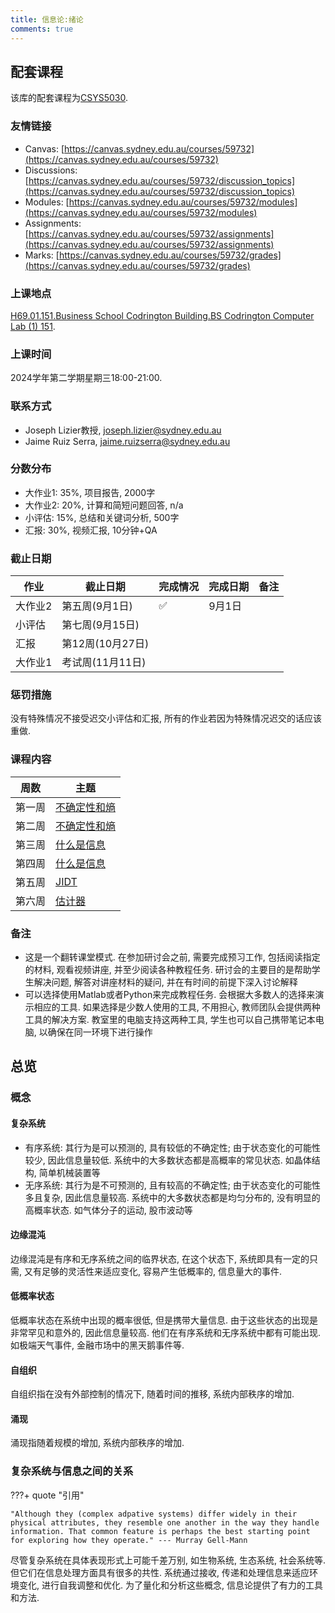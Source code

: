 ```yaml
---
title: 信息论:绪论
comments: true
---
```


## 配套课程

该库的配套课程为[CSYS5030](https://www.sydney.edu.au/units/CSYS5030/2024-S2C-NE-CC).

### 友情链接

- Canvas: [https://canvas.sydney.edu.au/courses/59732](https://canvas.sydney.edu.au/courses/59732)
- Discussions: [https://canvas.sydney.edu.au/courses/59732/discussion_topics](https://canvas.sydney.edu.au/courses/59732/discussion_topics)
- Modules: [https://canvas.sydney.edu.au/courses/59732/modules](https://canvas.sydney.edu.au/courses/59732/modules)
- Assignments: [https://canvas.sydney.edu.au/courses/59732/assignments](https://canvas.sydney.edu.au/courses/59732/assignments)
- Marks: [https://canvas.sydney.edu.au/courses/59732/grades](https://canvas.sydney.edu.au/courses/59732/grades)

### 上课地点

[H69.01.151.Business School Codrington Building.BS Codrington Computer Lab (1) 151](https://maps.sydney.edu.au/?room=H69.01.151).

### 上课时间

2024学年第二学期星期三18:00-21:00.

### 联系方式

- Joseph Lizier教授, joseph.lizier@sydney.edu.au
- Jaime Ruiz Serra, jaime.ruizserra@sydney.edu.au

### 分数分布

- 大作业1: 35%, 项目报告, 2000字
- 大作业2: 20%, 计算和简短问题回答, n/a
- 小评估: 15%, 总结和关键词分析, 500字
- 汇报: 30%, 视频汇报, 10分钟+QA

### 截止日期

|作业|截止日期|完成情况|完成日期|备注|
|-|-|-|-|-|
|大作业2|第五周(9月1日)|✅|9月1日||
|小评估|第七周(9月15日)||||
|汇报|第12周(10月27日)||||
|大作业1|考试周(11月11日)||||

### 惩罚措施
 
没有特殊情况不接受迟交小评估和汇报, 所有的作业若因为特殊情况迟交的话应该重做. 

### 课程内容

|周数|主题|
|-|-|
|第一周|[不确定性和熵](/信息论/不确定性和熵)|
|第二周|[不确定性和熵](/信息论/不确定性和熵)|
|第三周|[什么是信息](/信息论/什么是信息)|
|第四周|[什么是信息](/信息论/什么是信息)|
|第五周|[JIDT](/信息论/jidt)|
|第六周|[估计器](/信息论/估计器)|

### 备注

- 这是一个翻转课堂模式. 在参加研讨会之前, 需要完成预习工作, 包括阅读指定的材料, 观看视频讲座, 并至少阅读各种教程任务. 研讨会的主要目的是帮助学生解决问题, 解答对讲座材料的疑问, 并在有时间的前提下深入讨论解释
- 可以选择使用Matlab或者Python来完成教程任务. 会根据大多数人的选择来演示相应的工具. 如果选择是少数人使用的工具, 不用担心, 教师团队会提供两种工具的解决方案. 教室里的电脑支持这两种工具, 学生也可以自己携带笔记本电脑, 以确保在同一环境下进行操作

## 总览 

### 概念

#### 复杂系统

- 有序系统: 其行为是可以预测的, 具有较低的不确定性; 由于状态变化的可能性较少, 因此信息量较低. 系统中的大多数状态都是高概率的常见状态. 如晶体结构, 简单机械装置等
- 无序系统: 其行为是不可预测的, 且有较高的不确定性; 由于状态变化的可能性多且复杂, 因此信息量较高. 系统中的大多数状态都是均匀分布的, 没有明显的高概率状态. 如气体分子的运动, 股市波动等

#### 边缘混沌

边缘混沌是有序和无序系统之间的临界状态, 在这个状态下, 系统即具有一定的只需, 又有足够的灵活性来适应变化, 容易产生低概率的, 信息量大的事件.

#### 低概率状态

低概率状态在系统中出现的概率很低, 但是携带大量信息. 由于这些状态的出现是非常罕见和意外的, 因此信息量较高. 他们在有序系统和无序系统中都有可能出现. 如极端天气事件, 金融市场中的黑天鹅事件等. 

#### 自组织

自组织指在没有外部控制的情况下, 随着时间的推移, 系统内部秩序的增加. 

#### 涌现

涌现指随着规模的增加, 系统内部秩序的增加.

### 复杂系统与信息之间的关系

???+ quote "引用"

    "Although they (complex adpative systems) differ widely in their physical attributes, they resemble one another in the way they handle information. That common feature is perhaps the best starting point for exploring how they operate." --- Murray Gell-Mann

尽管复杂系统在具体表现形式上可能千差万别, 如生物系统, 生态系统, 社会系统等. 但它们在信息处理方面具有很多的共性. 系统通过接收, 传递和处理信息来适应环境变化, 进行自我调整和优化. 为了量化和分析这些概念, 信息论提供了有力的工具和方法. 